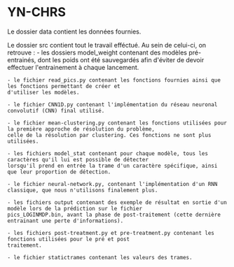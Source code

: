 # YN-CHRS

Le dossier data contient les données fournies.

Le dossier src contient tout le travail efféctué.
Au sein de celui-ci, on retrouve :
    - les dossiers model_weight contenant des modèles pré-entrainés, dont les poids ont été sauvegardés afin d'éviter de
    devoir effectuer l'entrainement à chaque lancement.

    - le fichier read_pics.py contenant les fonctions fournies ainsi que les fonctions permettant de créer et
    d'utiliser les modèles.

    - le fichier CNN1D.py contenant l'implémentation du réseau neuronal convolutif (CNN) final utilisé.

    - le fichier mean-clustering.py contenant les fonctions utilisées pour la première approche de résolution du problème,
    celle de la résolution par clustering. Ces fonctions ne sont plus utilisées.

    - les fichiers model_stat contenant pour chaque modèle, tous les caractères qu'il lui est possible de détecter
    lorsqu'il prend en entrée la trame d'un caractère spécifique, ainsi que leur proportion de détection.

    - le fichier neural-network.py, contenant l'implémentation d'un RNN classique, que nous n'utilisons finalement plus.

    - les fichiers output contenant des exemple de résultat en sortie d'un modèle lors de la prédiction sur le fichier
    pics_LOGINMDP.bin, avant la phase de post-traitement (cette dernière entrainant une perte d'informations).

    - les fichiers post-treatment.py et pre-treatment.py contenant les fonctions utilisées pour le pré et post
    traitement.

    - le fichier statictrames contenant les valeurs des trames.
